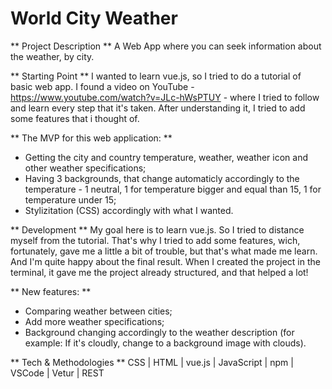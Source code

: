 # World City Weather

** Project Description **
A Web App where you can seek information about the weather, by city.

** Starting Point **
I wanted to learn vue.js, so I tried to do a tutorial of basic web app. I found a video on YouTube - https://www.youtube.com/watch?v=JLc-hWsPTUY - where I tried to follow and learn every step that it's taken. After understanding it, I tried to add some features that i thought of.

** The MVP for this web application: **
- Getting the city and country temperature, weather, weather icon and other weather specifications;
- Having 3 backgrounds, that change automaticly accordingly to the temperature - 1 neutral, 1 for temperature bigger and equal than 15, 1 for temperature under 15;
- Stylizitation (CSS) accordingly with what I wanted.

** Development **
My goal here is to learn vue.js. So I tried to distance myself from the tutorial. That's why I tried to add some features, wich, fortunately, gave me a little a bit of trouble, but that's what made me learn. And I'm quite happy about the final result. When I created the project in the terminal, it gave me the project already structured, and that helped a lot!

** New features: **
- Comparing weather between cities;
- Add more weather specifications;
- Background changing accordingly to the weather description (for example: If it's cloudly, change to a background image with clouds).

** Tech & Methodologies **
CSS | HTML | vue.js | JavaScript | npm | VSCode | Vetur | REST

